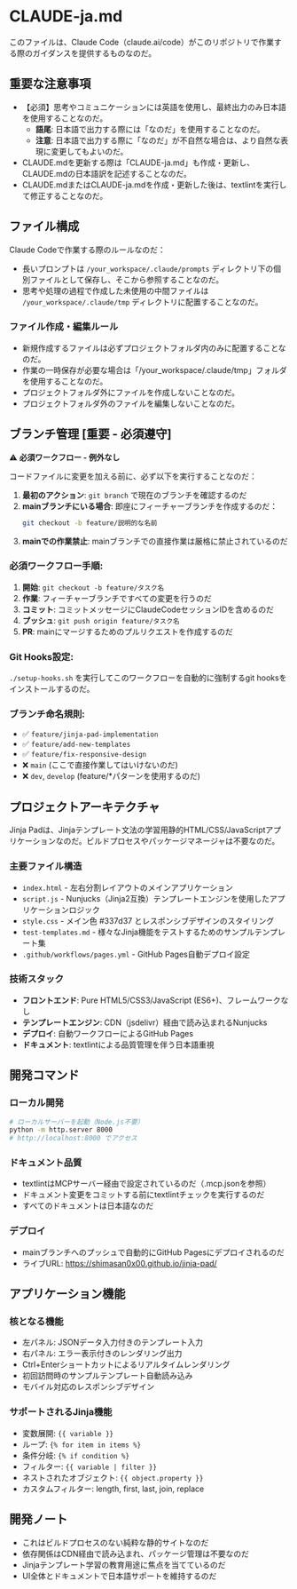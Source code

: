 # CLAUDE-ja.md

このファイルは、Claude Code（claude.ai/code）がこのリポジトリで作業する際のガイダンスを提供するものなのだ。

## 重要な注意事項

- 【必須】思考やコミュニケーションには英語を使用し、最終出力のみ日本語を使用することなのだ。
  - **語尾**: 日本語で出力する際には「なのだ」を使用することなのだ。
  - **注意**: 日本語で出力する際に「なのだ」が不自然な場合は、より自然な表現に変更してもよいのだ。
- CLAUDE.mdを更新する際は「CLAUDE-ja.md」も作成・更新し、CLAUDE.mdの日本語訳を記述することなのだ。
- CLAUDE.mdまたはCLAUDE-ja.mdを作成・更新した後は、textlintを実行して修正することなのだ。

## ファイル構成

Claude Codeで作業する際のルールなのだ：

- 長いプロンプトは `/your_workspace/.claude/prompts` ディレクトリ下の個別ファイルとして保存し、そこから参照することなのだ。
- 思考や処理の過程で作成した未使用の中間ファイルは `/your_workspace/.claude/tmp` ディレクトリに配置することなのだ。

### ファイル作成・編集ルール

- 新規作成するファイルは必ずプロジェクトフォルダ内のみに配置することなのだ。
- 作業の一時保存が必要な場合は「/your_workspace/.claude/tmp」フォルダを使用することなのだ。
- プロジェクトフォルダ外にファイルを作成しないことなのだ。
- プロジェクトフォルダ外のファイルを編集しないことなのだ。

## ブランチ管理 [重要 - 必須遵守]

⚠️ **必須ワークフロー - 例外なし**

コードファイルに変更を加える前に、必ず以下を実行することなのだ：

1. **最初のアクション**: `git branch` で現在のブランチを確認するのだ
2. **mainブランチにいる場合**: 即座にフィーチャーブランチを作成するのだ：
   ```bash
   git checkout -b feature/説明的な名前
   ```
3. **mainでの作業禁止**: mainブランチでの直接作業は厳格に禁止されているのだ

### 必須ワークフロー手順:
1. **開始**: `git checkout -b feature/タスク名`
2. **作業**: フィーチャーブランチですべての変更を行うのだ
3. **コミット**: コミットメッセージにClaudeCodeセッションIDを含めるのだ
4. **プッシュ**: `git push origin feature/タスク名`
5. **PR**: mainにマージするためのプルリクエストを作成するのだ

### Git Hooks設定:
`./setup-hooks.sh` を実行してこのワークフローを自動的に強制するgit hooksをインストールするのだ。

### ブランチ命名規則:
- ✅ `feature/jinja-pad-implementation`
- ✅ `feature/add-new-templates`  
- ✅ `feature/fix-responsive-design`
- ❌ `main` (ここで直接作業してはいけないのだ)
- ❌ `dev`, `develop` (feature/*パターンを使用するのだ)

## プロジェクトアーキテクチャ

Jinja Padは、Jinjaテンプレート文法の学習用静的HTML/CSS/JavaScriptアプリケーションなのだ。ビルドプロセスやパッケージマネージャは不要なのだ。

### 主要ファイル構造
- `index.html` - 左右分割レイアウトのメインアプリケーション
- `script.js` - Nunjucks（Jinja2互換）テンプレートエンジンを使用したアプリケーションロジック
- `style.css` - メイン色 #337d37 とレスポンシブデザインのスタイリング
- `test-templates.md` - 様々なJinja機能をテストするためのサンプルテンプレート集
- `.github/workflows/pages.yml` - GitHub Pages自動デプロイ設定

### 技術スタック
- **フロントエンド**: Pure HTML5/CSS3/JavaScript (ES6+)、フレームワークなし
- **テンプレートエンジン**: CDN（jsdelivr）経由で読み込まれるNunjucks
- **デプロイ**: 自動ワークフローによるGitHub Pages
- **ドキュメント**: textlintによる品質管理を伴う日本語重視

## 開発コマンド

### ローカル開発
```bash
# ローカルサーバーを起動（Node.js不要）
python -m http.server 8000
# http://localhost:8000 でアクセス
```

### ドキュメント品質
- textlintはMCPサーバー経由で設定されているのだ（.mcp.jsonを参照）
- ドキュメント変更をコミットする前にtextlintチェックを実行するのだ
- すべてのドキュメントは日本語なのだ

### デプロイ
- mainブランチへのプッシュで自動的にGitHub Pagesにデプロイされるのだ
- ライブURL: https://shimasan0x00.github.io/jinja-pad/

## アプリケーション機能

### 核となる機能
- 左パネル: JSONデータ入力付きのテンプレート入力
- 右パネル: エラー表示付きのレンダリング出力
- Ctrl+Enterショートカットによるリアルタイムレンダリング
- 初回訪問時のサンプルテンプレート自動読み込み
- モバイル対応のレスポンシブデザイン

### サポートされるJinja機能
- 変数展開: `{{ variable }}`
- ループ: `{% for item in items %}`
- 条件分岐: `{% if condition %}`
- フィルター: `{{ variable | filter }}`
- ネストされたオブジェクト: `{{ object.property }}`
- カスタムフィルター: length, first, last, join, replace

## 開発ノート

- これはビルドプロセスのない純粋な静的サイトなのだ
- 依存関係はCDN経由で読み込まれ、パッケージ管理は不要なのだ
- Jinjaテンプレート学習の教育用途に焦点を当てているのだ
- UI全体とドキュメントで日本語サポートを維持するのだ 